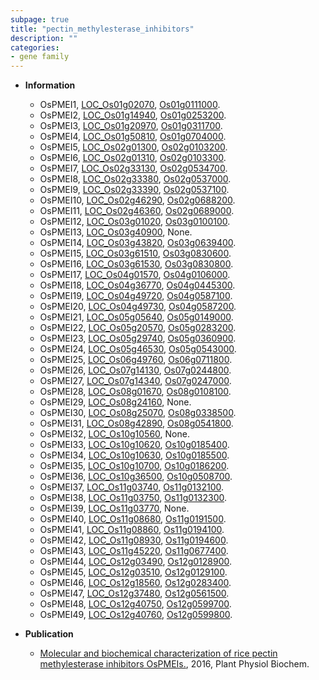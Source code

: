 ```yaml
---
subpage: true
title: "pectin_methylesterase_inhibitors"
description: ""
categories:
- gene family
---
```


* **Information**  
    + OsPMEI1, [LOC_Os01g02070](http://rice.plantbiology.msu.edu/cgi-bin/ORF_infopage.cgi?orf=LOC_Os01g02070), [Os01g0111000](http://rapdb.dna.affrc.go.jp/viewer/gbrowse_details/irgsp1?name=Os01g0111000).
    + OsPMEI2, [LOC_Os01g14940](http://rice.plantbiology.msu.edu/cgi-bin/ORF_infopage.cgi?orf=LOC_Os01g14940), [Os01g0253200](http://rapdb.dna.affrc.go.jp/viewer/gbrowse_details/irgsp1?name=Os01g0253200).
    + OsPMEI3, [LOC_Os01g20970](http://rice.plantbiology.msu.edu/cgi-bin/ORF_infopage.cgi?orf=LOC_Os01g20970), [Os01g0311700](http://rapdb.dna.affrc.go.jp/viewer/gbrowse_details/irgsp1?name=Os01g0311700).
    + OsPMEI4, [LOC_Os01g50810](http://rice.plantbiology.msu.edu/cgi-bin/ORF_infopage.cgi?orf=LOC_Os01g50810), [Os01g0704000](http://rapdb.dna.affrc.go.jp/viewer/gbrowse_details/irgsp1?name=Os01g0704000).
    + OsPMEI5, [LOC_Os02g01300](http://rice.plantbiology.msu.edu/cgi-bin/ORF_infopage.cgi?orf=LOC_Os02g01300), [Os02g0103200](http://rapdb.dna.affrc.go.jp/viewer/gbrowse_details/irgsp1?name=Os02g0103200).
    + OsPMEI6, [LOC_Os02g01310](http://rice.plantbiology.msu.edu/cgi-bin/ORF_infopage.cgi?orf=LOC_Os02g01310), [Os02g0103300](http://rapdb.dna.affrc.go.jp/viewer/gbrowse_details/irgsp1?name=Os02g0103300).
    + OsPMEI7, [LOC_Os02g33130](http://rice.plantbiology.msu.edu/cgi-bin/ORF_infopage.cgi?orf=LOC_Os02g33130), [Os02g0534700](http://rapdb.dna.affrc.go.jp/viewer/gbrowse_details/irgsp1?name=Os02g0534700).
    + OsPMEI8, [LOC_Os02g33380](http://rice.plantbiology.msu.edu/cgi-bin/ORF_infopage.cgi?orf=LOC_Os02g33380), [Os02g0537000](http://rapdb.dna.affrc.go.jp/viewer/gbrowse_details/irgsp1?name=Os02g0537000).
    + OsPMEI9, [LOC_Os02g33390](http://rice.plantbiology.msu.edu/cgi-bin/ORF_infopage.cgi?orf=LOC_Os02g33390), [Os02g0537100](http://rapdb.dna.affrc.go.jp/viewer/gbrowse_details/irgsp1?name=Os02g0537100).
    + OsPMEI10, [LOC_Os02g46290](http://rice.plantbiology.msu.edu/cgi-bin/ORF_infopage.cgi?orf=LOC_Os02g46290), [Os02g0688200](http://rapdb.dna.affrc.go.jp/viewer/gbrowse_details/irgsp1?name=Os02g0688200).
    + OsPMEI11, [LOC_Os02g46360](http://rice.plantbiology.msu.edu/cgi-bin/ORF_infopage.cgi?orf=LOC_Os02g46360), [Os02g0689000](http://rapdb.dna.affrc.go.jp/viewer/gbrowse_details/irgsp1?name=Os02g0689000).
    + OsPMEI12, [LOC_Os03g01020](http://rice.plantbiology.msu.edu/cgi-bin/ORF_infopage.cgi?orf=LOC_Os03g01020), [Os03g0100100](http://rapdb.dna.affrc.go.jp/viewer/gbrowse_details/irgsp1?name=Os03g0100100).
    + OsPMEI13, [LOC_Os03g40900](http://rice.plantbiology.msu.edu/cgi-bin/ORF_infopage.cgi?orf=LOC_Os03g40900), None.
    + OsPMEI14, [LOC_Os03g43820](http://rice.plantbiology.msu.edu/cgi-bin/ORF_infopage.cgi?orf=LOC_Os03g43820), [Os03g0639400](http://rapdb.dna.affrc.go.jp/viewer/gbrowse_details/irgsp1?name=Os03g0639400).
    + OsPMEI15, [LOC_Os03g61510](http://rice.plantbiology.msu.edu/cgi-bin/ORF_infopage.cgi?orf=LOC_Os03g61510), [Os03g0830600](http://rapdb.dna.affrc.go.jp/viewer/gbrowse_details/irgsp1?name=Os03g0830600).
    + OsPMEI16, [LOC_Os03g61530](http://rice.plantbiology.msu.edu/cgi-bin/ORF_infopage.cgi?orf=LOC_Os03g61530), [Os03g0830800](http://rapdb.dna.affrc.go.jp/viewer/gbrowse_details/irgsp1?name=Os03g0830800).
    + OsPMEI17, [LOC_Os04g01570](http://rice.plantbiology.msu.edu/cgi-bin/ORF_infopage.cgi?orf=LOC_Os04g01570), [Os04g0106000](http://rapdb.dna.affrc.go.jp/viewer/gbrowse_details/irgsp1?name=Os04g0106000).
    + OsPMEI18, [LOC_Os04g36770](http://rice.plantbiology.msu.edu/cgi-bin/ORF_infopage.cgi?orf=LOC_Os04g36770), [Os04g0445300](http://rapdb.dna.affrc.go.jp/viewer/gbrowse_details/irgsp1?name=Os04g0445300).
    + OsPMEI19, [LOC_Os04g49720](http://rice.plantbiology.msu.edu/cgi-bin/ORF_infopage.cgi?orf=LOC_Os04g49720), [Os04g0587100](http://rapdb.dna.affrc.go.jp/viewer/gbrowse_details/irgsp1?name=Os04g0587100).
    + OsPMEI20, [LOC_Os04g49730](http://rice.plantbiology.msu.edu/cgi-bin/ORF_infopage.cgi?orf=LOC_Os04g49730), [Os04g0587200](http://rapdb.dna.affrc.go.jp/viewer/gbrowse_details/irgsp1?name=Os04g0587200).
    + OsPMEI21, [LOC_Os05g05640](http://rice.plantbiology.msu.edu/cgi-bin/ORF_infopage.cgi?orf=LOC_Os05g05640), [Os05g0149000](http://rapdb.dna.affrc.go.jp/viewer/gbrowse_details/irgsp1?name=Os05g0149000).
    + OsPMEI22, [LOC_Os05g20570](http://rice.plantbiology.msu.edu/cgi-bin/ORF_infopage.cgi?orf=LOC_Os05g20570), [Os05g0283200](http://rapdb.dna.affrc.go.jp/viewer/gbrowse_details/irgsp1?name=Os05g0283200).
    + OsPMEI23, [LOC_Os05g29740](http://rice.plantbiology.msu.edu/cgi-bin/ORF_infopage.cgi?orf=LOC_Os05g29740), [Os05g0360900](http://rapdb.dna.affrc.go.jp/viewer/gbrowse_details/irgsp1?name=Os05g0360900).
    + OsPMEI24, [LOC_Os05g46530](http://rice.plantbiology.msu.edu/cgi-bin/ORF_infopage.cgi?orf=LOC_Os05g46530), [Os05g0543000](http://rapdb.dna.affrc.go.jp/viewer/gbrowse_details/irgsp1?name=Os05g0543000).
    + OsPMEI25, [LOC_Os06g49760](http://rice.plantbiology.msu.edu/cgi-bin/ORF_infopage.cgi?orf=LOC_Os06g49760), [Os06g0711800](http://rapdb.dna.affrc.go.jp/viewer/gbrowse_details/irgsp1?name=Os06g0711800).
    + OsPMEI26, [LOC_Os07g14130](http://rice.plantbiology.msu.edu/cgi-bin/ORF_infopage.cgi?orf=LOC_Os07g14130), [Os07g0244800](http://rapdb.dna.affrc.go.jp/viewer/gbrowse_details/irgsp1?name=Os07g0244800).
    + OsPMEI27, [LOC_Os07g14340](http://rice.plantbiology.msu.edu/cgi-bin/ORF_infopage.cgi?orf=LOC_Os07g14340), [Os07g0247000](http://rapdb.dna.affrc.go.jp/viewer/gbrowse_details/irgsp1?name=Os07g0247000).
    + OsPMEI28, [LOC_Os08g01670](http://rice.plantbiology.msu.edu/cgi-bin/ORF_infopage.cgi?orf=LOC_Os08g01670), [Os08g0108100](http://rapdb.dna.affrc.go.jp/viewer/gbrowse_details/irgsp1?name=Os08g0108100).
    + OsPMEI29, [LOC_Os08g24160](http://rice.plantbiology.msu.edu/cgi-bin/ORF_infopage.cgi?orf=LOC_Os08g24160), None.
    + OsPMEI30, [LOC_Os08g25070](http://rice.plantbiology.msu.edu/cgi-bin/ORF_infopage.cgi?orf=LOC_Os08g25070), [Os08g0338500](http://rapdb.dna.affrc.go.jp/viewer/gbrowse_details/irgsp1?name=Os08g0338500).
    + OsPMEI31, [LOC_Os08g42890](http://rice.plantbiology.msu.edu/cgi-bin/ORF_infopage.cgi?orf=LOC_Os08g42890), [Os08g0541800](http://rapdb.dna.affrc.go.jp/viewer/gbrowse_details/irgsp1?name=Os08g0541800).
    + OsPMEI32, [LOC_Os10g10560](http://rice.plantbiology.msu.edu/cgi-bin/ORF_infopage.cgi?orf=LOC_Os10g10560), None.
    + OsPMEI33, [LOC_Os10g10620](http://rice.plantbiology.msu.edu/cgi-bin/ORF_infopage.cgi?orf=LOC_Os10g10620), [Os10g0185400](http://rapdb.dna.affrc.go.jp/viewer/gbrowse_details/irgsp1?name=Os10g0185400).
    + OsPMEI34, [LOC_Os10g10630](http://rice.plantbiology.msu.edu/cgi-bin/ORF_infopage.cgi?orf=LOC_Os10g10630), [Os10g0185500](http://rapdb.dna.affrc.go.jp/viewer/gbrowse_details/irgsp1?name=Os10g0185500).
    + OsPMEI35, [LOC_Os10g10700](http://rice.plantbiology.msu.edu/cgi-bin/ORF_infopage.cgi?orf=LOC_Os10g10700), [Os10g0186200](http://rapdb.dna.affrc.go.jp/viewer/gbrowse_details/irgsp1?name=Os10g0186200).
    + OsPMEI36, [LOC_Os10g36500](http://rice.plantbiology.msu.edu/cgi-bin/ORF_infopage.cgi?orf=LOC_Os10g36500), [Os10g0508700](http://rapdb.dna.affrc.go.jp/viewer/gbrowse_details/irgsp1?name=Os10g0508700).
    + OsPMEI37, [LOC_Os11g03740](http://rice.plantbiology.msu.edu/cgi-bin/ORF_infopage.cgi?orf=LOC_Os11g03740), [Os11g0132100](http://rapdb.dna.affrc.go.jp/viewer/gbrowse_details/irgsp1?name=Os11g0132100).
    + OsPMEI38, [LOC_Os11g03750](http://rice.plantbiology.msu.edu/cgi-bin/ORF_infopage.cgi?orf=LOC_Os11g03750), [Os11g0132300](http://rapdb.dna.affrc.go.jp/viewer/gbrowse_details/irgsp1?name=Os11g0132300).
    + OsPMEI39, [LOC_Os11g03770](http://rice.plantbiology.msu.edu/cgi-bin/ORF_infopage.cgi?orf=LOC_Os11g03770), None.
    + OsPMEI40, [LOC_Os11g08680](http://rice.plantbiology.msu.edu/cgi-bin/ORF_infopage.cgi?orf=LOC_Os11g08680), [Os11g0191500](http://rapdb.dna.affrc.go.jp/viewer/gbrowse_details/irgsp1?name=Os11g0191500).
    + OsPMEI41, [LOC_Os11g08860](http://rice.plantbiology.msu.edu/cgi-bin/ORF_infopage.cgi?orf=LOC_Os11g08860), [Os11g0194100](http://rapdb.dna.affrc.go.jp/viewer/gbrowse_details/irgsp1?name=Os11g0194100).
    + OsPMEI42, [LOC_Os11g08930](http://rice.plantbiology.msu.edu/cgi-bin/ORF_infopage.cgi?orf=LOC_Os11g08930), [Os11g0194600](http://rapdb.dna.affrc.go.jp/viewer/gbrowse_details/irgsp1?name=Os11g0194600).
    + OsPMEI43, [LOC_Os11g45220](http://rice.plantbiology.msu.edu/cgi-bin/ORF_infopage.cgi?orf=LOC_Os11g45220), [Os11g0677400](http://rapdb.dna.affrc.go.jp/viewer/gbrowse_details/irgsp1?name=Os11g0677400).
    + OsPMEI44, [LOC_Os12g03490](http://rice.plantbiology.msu.edu/cgi-bin/ORF_infopage.cgi?orf=LOC_Os12g03490), [Os12g0128900](http://rapdb.dna.affrc.go.jp/viewer/gbrowse_details/irgsp1?name=Os12g0128900).
    + OsPMEI45, [LOC_Os12g03510](http://rice.plantbiology.msu.edu/cgi-bin/ORF_infopage.cgi?orf=LOC_Os12g03510), [Os12g0129100](http://rapdb.dna.affrc.go.jp/viewer/gbrowse_details/irgsp1?name=Os12g0129100).
    + OsPMEI46, [LOC_Os12g18560](http://rice.plantbiology.msu.edu/cgi-bin/ORF_infopage.cgi?orf=LOC_Os12g18560), [Os12g0283400](http://rapdb.dna.affrc.go.jp/viewer/gbrowse_details/irgsp1?name=Os12g0283400).
    + OsPMEI47, [LOC_Os12g37480](http://rice.plantbiology.msu.edu/cgi-bin/ORF_infopage.cgi?orf=LOC_Os12g37480), [Os12g0561500](http://rapdb.dna.affrc.go.jp/viewer/gbrowse_details/irgsp1?name=Os12g0561500).
    + OsPMEI48, [LOC_Os12g40750](http://rice.plantbiology.msu.edu/cgi-bin/ORF_infopage.cgi?orf=LOC_Os12g40750), [Os12g0599700](http://rapdb.dna.affrc.go.jp/viewer/gbrowse_details/irgsp1?name=Os12g0599700).
    + OsPMEI49, [LOC_Os12g40760](http://rice.plantbiology.msu.edu/cgi-bin/ORF_infopage.cgi?orf=LOC_Os12g40760), [Os12g0599800](http://rapdb.dna.affrc.go.jp/viewer/gbrowse_details/irgsp1?name=Os12g0599800).

* **Publication**  
    + [Molecular and biochemical characterization of rice pectin methylesterase inhibitors OsPMEIs.](http://www.ncbi.nlm.nih.gov/pubmed?term=Molecular+and+biochemical+characterization+of+rice+pectin+methylesterase+inhibitors+OsPMEIs.%5BTitle%5D), 2016, Plant Physiol Biochem.


